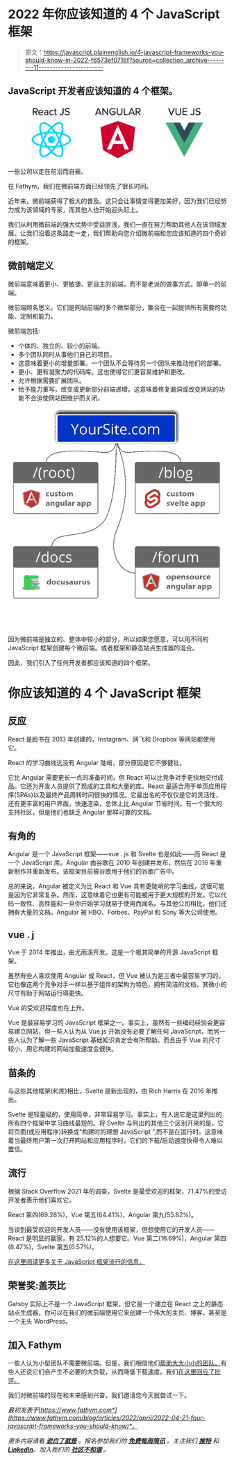 # 2022 年你应该知道的 4 个 JavaScript 框架

> 原文：<https://javascript.plainenglish.io/4-javascript-frameworks-you-should-know-in-2022-f6573ef0716f?source=collection_archive---------11----------------------->

## JavaScript 开发者应该知道的 4 个框架。

![](img/09f7713466b17c84d34904f9eb62322e.png)

一些公司以走在前沿而自豪。

在 Fathym，我们在微前端方面已经领先了很长时间。

近年来，微前端获得了极大的普及。这只会让事情变得更加美好，因为我们已经努力成为该领域的专家，而其他人也开始迎头赶上。

我们从利用微前端的强大优势中受益匪浅，我们一直在努力帮助其他人在该领域发展。让我们沿着这条路走一走，我们帮助向您介绍微前端和您应该知道的四个奇妙的框架。

## 微前端定义

微前端意味着更小、更敏捷、更自主的前端，而不是老派的做事方式，即单一的前端。

微前端顾名思义。它们是网站前端的多个微型部分，集合在一起提供所有需要的功能、定制和能力。

微前端包括:

*   个体的、独立的、较小的前端。
*   多个团队同时从事他们自己的项目。
*   这意味着更小的增量部署。一个团队不会等待另一个团队来推动他们的部署。
*   更小、更有凝聚力的代码库。这也使得它们更容易维护和更改。
*   允许根据需要扩展团队。
*   给予能力重写，改变或更新部分前端递增。这意味着修复漏洞或改变网站的功能不会迫使网站因维护而关闭。

![](img/31fe80bea1a07e19151159099609396d.png)

因为微前端是独立的、整体中较小的部分，所以如果您愿意，可以用不同的 JavaScript 框架创建每个微前端。或者框架和静态站点生成器的混合。

因此，我们引入了任何开发者都应该知道的四个框架。

# 你应该知道的 4 个 JavaScript 框架

## 反应

React 是脸书在 2013 年创建的，Instagram、网飞和 Dropbox 等网站都使用它。

React 的学习曲线远没有 Angular 陡峭，部分原因是它不够健壮。

它比 Angular 需要更长一点的准备时间，但 React 可以比竞争对手更快地交付成品。它还为开发人员提供了现成的工具和大量的库。React 最适合用于单页应用程序(SPAs)以及最终产品周转时间很快的情况。它最出名的不仅仅是它的灵活性，还有更丰富的用户界面，快速渲染，总体上比 Angular 节省时间。有一个很大的支持社区，但是他们也缺乏 Angular 那样可靠的文档。

## 有角的

Angular 是一个 JavaScript 框架——vue . js 和 Svelte 也是如此——而 React 是一个 JavaScript 库。Angular 由谷歌在 2010 年创建并发布，然后在 2016 年重新制作并重新发布。该框架目前被谷歌用于他们的谷歌广告中。

总的来说，Angular 被定义为比 React 和 Vue 具有更陡峭的学习曲线，这很可能是因为它非常复杂。然而，这意味着它也更有可能被用于更大规模的开发。它以代码一致性、高性能和一旦你开始学习就易于使用而闻名。与其他公司相比，他们还拥有大量的文档。Angular 被 HBO、Forbes、PayPal 和 Sony 等大公司使用。

## vue . j

Vue 于 2014 年推出，由尤雨溪开发。这是一个极其简单的开源 JavaScript 框架。

虽然有些人喜欢使用 Angular 或 React，但 Vue 被认为是三者中最容易学习的。它也像这两个竞争对手一样以基于组件的架构为特色，拥有简洁的文档，其微小的尺寸有助于网站运行得更快。

Vue 的受欢迎程度也在上升。

Vue 是最容易学习的 JavaScript 框架之一。事实上，虽然有一些编码经验会更容易建立网站，但一些人认为从 Vue.js 开始没有必要了解任何 JavaScript，而另一些人认为了解一些 JavaScript 基础知识肯定会有所帮助。而且由于 Vue 的尺寸较小，用它构建的网站加载速度会很快。

## 苗条的

与这些其他框架(和库)相比，Svelte 是新出现的，由 Rich Harris 在 2016 年推出。

Svelte 是轻量级的，使用简单，非常容易学习。事实上，有人说它是这里列出的所有四个框架中学习曲线最短的。将 Svelte 与列出的其他三个区别开来的是，它将页面(或应用程序)转换成“构建时的理想 JavaScript ”,而不是在运行时。这意味着当最终用户第一次打开网站和应用程序时，它们的下载/启动速度快得令人难以置信。

## 流行

根据 Stack Overflow 2021 年的调查，Svelte 是最受欢迎的框架，71.47%的受访开发者表示他们喜欢它。

React 第四(69.28%)，Vue 第五(64.41%)，Angular 第九(55.82%)。

当谈到最受欢迎的开发人员——没有使用该框架，但想使用它的开发人员——React 是明显的赢家，有 25.12%的人想要它。Vue 第二(16.69%)，Angular 第四(8.47%)，Svelte 第五(6.57%)。

[在这里阅读更多关于 JavaScript 框架流行的信息。](https://www.fathym.com/blog/articles/2022/april/2022-04-13-micro-frontend-popularity)

## 荣誉奖:盖茨比

Gatsby 实际上不是一个 JavaScript 框架，但它是一个建立在 React 之上的静态站点生成器，你可以在我们的微前端使用它来创建一个伟大的主页、博客，甚至是一个无头 WordPress。

## 加入 Fathym

一些人认为小型团队不需要微前端。但是，我们相信他们[帮助大大小小的团队。](https://www.fathym.com/blog/articles/2022/january/2022-01-20-how-our-microfontends-help-businesses-big-and-small)有些人还说它们会产生不必要的大负载，从而降低下载速度。我们[在这里回应了批评。](https://www.fathym.com/blog/articles/2022/march/2022-03-31-addressing-micro-frontend-criticisms-payload)

我们对微前端的现在和未来感到兴奋。我们邀请您今天就尝试一下。

*最初发表于*[*https://www.fathym.com*](https://www.fathym.com/blog/articles/2022/april/2022-04-21-four-javascript-frameworks-you-should-know)*。*

*更多内容请看* [***说白了就是***](https://plainenglish.io/) *。报名参加我们的* [***免费每周简讯***](http://newsletter.plainenglish.io/) *。关注我们* [***推特***](https://twitter.com/inPlainEngHQ) *和*[***LinkedIn***](https://www.linkedin.com/company/inplainenglish/)*。加入我们的* [***社区不和谐***](https://discord.gg/GtDtUAvyhW) *。*